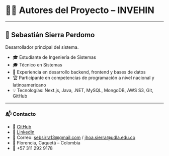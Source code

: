 # 👨‍💻 Autores del Proyecto – INVEHIN

---

## 👤 Sebastián Sierra Perdomo

Desarrollador principal del sistema.

- 🎓 Estudiante de Ingeniería de Sistemas
- 🎓 Técnico en Sistemas
- 🧠 Experiencia en desarrollo backend, frontend y bases de datos
- 🏆 Participante en competencias de programación a nivel nacional y latinoamericano
- 💡 Tecnologías: Next.js, Java, .NET, MySQL, MongoDB, AWS S3, Git, GitHub

---

### 📬 Contacto

- 🔗 [GitHub](https://github.com/SebastianSierra15)
- 🔗 [LinkedIn](https://www.linkedin.com/in/sebastian-sierra-417358263/)
- 📧 Correo: [sebsirra13@gmail.com](mailto:sebsirra13@gmail.com) / [jhoa.sierra@udla.edu.co](mailto:jhoa.sierra@udla.edu.co)
- 📍 Florencia, Caquetá – Colombia
- 📱 +57 311 292 9178
